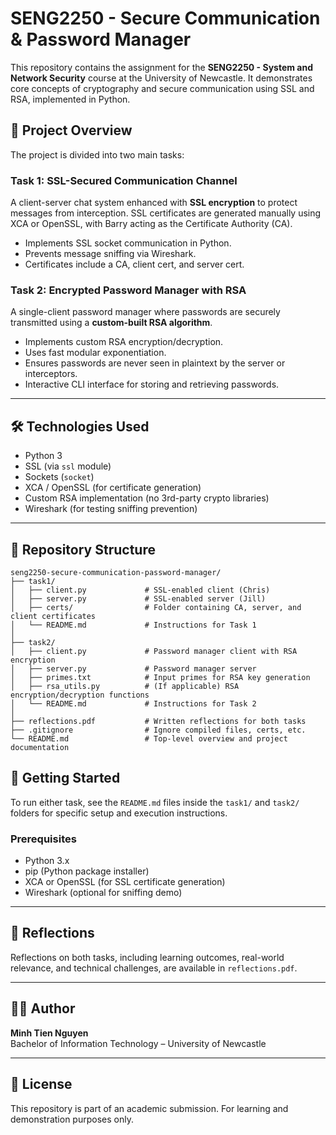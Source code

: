 # SENG2250 - Secure Communication & Password Manager

This repository contains the assignment for the **SENG2250 - System and Network Security** course at the University of Newcastle. It demonstrates core concepts of cryptography and secure communication using SSL and RSA, implemented in Python.

## 🔐 Project Overview

The project is divided into two main tasks:

### Task 1: SSL-Secured Communication Channel

A client-server chat system enhanced with **SSL encryption** to protect messages from interception. SSL certificates are generated manually using XCA or OpenSSL, with Barry acting as the Certificate Authority (CA).

- Implements SSL socket communication in Python.
- Prevents message sniffing via Wireshark.
- Certificates include a CA, client cert, and server cert.

### Task 2: Encrypted Password Manager with RSA

A single-client password manager where passwords are securely transmitted using a **custom-built RSA algorithm**.

- Implements custom RSA encryption/decryption.
- Uses fast modular exponentiation.
- Ensures passwords are never seen in plaintext by the server or interceptors.
- Interactive CLI interface for storing and retrieving passwords.

---

## 🛠 Technologies Used

- Python 3
- SSL (via `ssl` module)
- Sockets (`socket`)
- XCA / OpenSSL (for certificate generation)
- Custom RSA implementation (no 3rd-party crypto libraries)
- Wireshark (for testing sniffing prevention)

---

## 📁 Repository Structure
```
seng2250-secure-communication-password-manager/
├── task1/
│   ├── client.py             # SSL-enabled client (Chris)
│   ├── server.py             # SSL-enabled server (Jill)
│   ├── certs/                # Folder containing CA, server, and client certificates
│   └── README.md             # Instructions for Task 1
│
├── task2/
│   ├── client.py             # Password manager client with RSA encryption
│   ├── server.py             # Password manager server
│   ├── primes.txt            # Input primes for RSA key generation
│   ├── rsa_utils.py          # (If applicable) RSA encryption/decryption functions
│   └── README.md             # Instructions for Task 2
│
├── reflections.pdf           # Written reflections for both tasks
├── .gitignore                # Ignore compiled files, certs, etc.
└── README.md                 # Top-level overview and project documentation
```

## 🚀 Getting Started

To run either task, see the `README.md` files inside the `task1/` and `task2/` folders for specific setup and execution instructions.

### Prerequisites

- Python 3.x
- pip (Python package installer)
- XCA or OpenSSL (for SSL certificate generation)
- Wireshark (optional for sniffing demo)

---

## 📄 Reflections

Reflections on both tasks, including learning outcomes, real-world relevance, and technical challenges, are available in `reflections.pdf`.

---

## 👨‍💻 Author

**Minh Tien Nguyen**  
Bachelor of Information Technology – University of Newcastle  

---

## 📝 License

This repository is part of an academic submission. For learning and demonstration purposes only.
